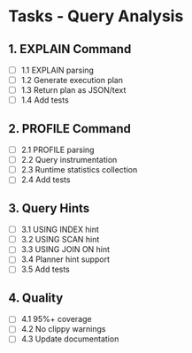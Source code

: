 # Tasks - Query Analysis

## 1. EXPLAIN Command
- [ ] 1.1 EXPLAIN parsing
- [ ] 1.2 Generate execution plan
- [ ] 1.3 Return plan as JSON/text
- [ ] 1.4 Add tests

## 2. PROFILE Command
- [ ] 2.1 PROFILE parsing
- [ ] 2.2 Query instrumentation
- [ ] 2.3 Runtime statistics collection
- [ ] 2.4 Add tests

## 3. Query Hints
- [ ] 3.1 USING INDEX hint
- [ ] 3.2 USING SCAN hint
- [ ] 3.3 USING JOIN ON hint
- [ ] 3.4 Planner hint support
- [ ] 3.5 Add tests

## 4. Quality
- [ ] 4.1 95%+ coverage
- [ ] 4.2 No clippy warnings
- [ ] 4.3 Update documentation
